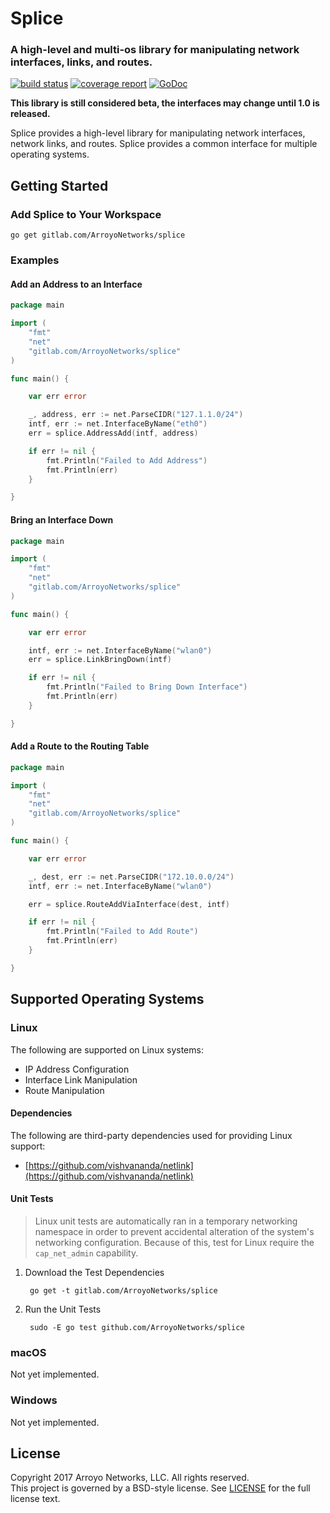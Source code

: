 # Splice
### A high-level and multi-os library for manipulating network interfaces, links, and routes.


[![build status](https://gitlab.com/ArroyoNetworks/splice/badges/master/build.svg)](https://gitlab.com/ArroyoNetworks/splice/commits/master)
[![coverage report](https://gitlab.com/ArroyoNetworks/splice/badges/master/coverage.svg)](https://gitlab.com/ArroyoNetworks/splice/commits/master)
[![GoDoc](https://godoc.org/gitlab.com/ArroyoNetworks/splice?status.svg)](https://godoc.org/gitlab.com/ArroyoNetworks/splice)

**This library is still considered beta, the interfaces may change until 1.0 is released.**

Splice provides a high-level library for manipulating network interfaces, network links, and routes. Splice provides a common interface
for multiple operating systems.

## Getting Started

### Add Splice to Your Workspace

    go get gitlab.com/ArroyoNetworks/splice

### Examples

#### Add an Address to an Interface

```go
package main

import (
    "fmt"
    "net"
    "gitlab.com/ArroyoNetworks/splice"
)

func main() {

    var err error

    _, address, err := net.ParseCIDR("127.1.1.0/24")
    intf, err := net.InterfaceByName("eth0")    
    err = splice.AddressAdd(intf, address)

    if err != nil {
        fmt.Println("Failed to Add Address")
        fmt.Println(err)
    }

}
```

#### Bring an Interface Down

```go
package main

import (
    "fmt"
    "net"
    "gitlab.com/ArroyoNetworks/splice"
)

func main() {

    var err error

    intf, err := net.InterfaceByName("wlan0")    
    err = splice.LinkBringDown(intf)

    if err != nil {
        fmt.Println("Failed to Bring Down Interface")
        fmt.Println(err)
    }

}
```

#### Add a Route to the Routing Table

```go
package main

import (
    "fmt"
    "net"
    "gitlab.com/ArroyoNetworks/splice"
)

func main() {

    var err error

    _, dest, err := net.ParseCIDR("172.10.0.0/24")
    intf, err := net.InterfaceByName("wlan0")    

    err = splice.RouteAddViaInterface(dest, intf)

    if err != nil {
        fmt.Println("Failed to Add Route")
        fmt.Println(err)
    }

}
```

## Supported Operating Systems

### Linux

The following are supported on Linux systems:

- IP Address Configuration
- Interface Link Manipulation
- Route Manipulation

#### Dependencies

The following are third-party dependencies used for providing Linux support:

- [https://github.com/vishvananda/netlink](https://github.com/vishvananda/netlink)

#### Unit Tests

> Linux unit tests are automatically ran in a temporary networking namespace in order to prevent
> accidental alteration of the system's networking configuration. Because of this, test for
> Linux require the `cap_net_admin` capability.

1. Download the Test Dependencies

        go get -t gitlab.com/ArroyoNetworks/splice

2. Run the Unit Tests

        sudo -E go test github.com/ArroyoNetworks/splice

### macOS

Not yet implemented.

### Windows

Not yet implemented.

## License

Copyright 2017 Arroyo Networks, LLC. All rights reserved.<br/>
This project is governed by a BSD-style license. See [LICENSE](https://gitlab.com/ArroyoNetworks/splice/raw/master/LICENSE) for the full license text.
